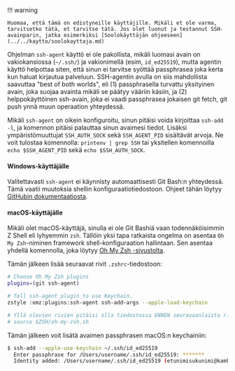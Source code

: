 !!! warning

    Huomaa, että tämä on edistyneille käyttäjille. Mikäli et ole varma, tarvitsetko tätä, et tarvitse tätä. Jos olet luonut ja testannut SSH-avainparin, jatka esimerkiksi [Soolokäyttäjän ohjeeseen](../../kaytto/soolokayttaja.md)

Ohjelman `ssh-agent` käyttö ei ole pakollista, mikäli luomasi avain on vakiokansiossa (`~/.ssh/`) ja vakionimellä (esim, `id_ed25519`), mutta agentin käyttö helpottaa siten, että sinun ei tarvitse syöttää passphrasea joka kerta kun haluat kirjautua palveluun. SSH-agentin avulla on siis mahdollista saavuttaa "best of both worlds", eli (1) passphrasella turvattu yksityinen avain, joka suojaa avainta mikäli se päätyy vääriin käsiin, ja (2) helppokäyttöinen ssh-avain, joka ei vaadi passphrasea jokaisen git fetch, git push ynnä muun operaation yhteydessä.

Mikäli `ssh-agent` on oikein konfiguroitu, sinun pitäisi voida kirjoittaa `ssh-add -l`, ja komennon pitäisi palauttaa sinun avaimesi tiedot. Lisäksi ympäristömuuttujat `SSH_AUTH_SOCK` sekä `SSH_AGENT_PID` sisältävät arvoja. Ne voit tulostaa komennolla: `printenv | grep SSH` tai yksitellen komennoilla `echo $SSH_AGENT_PID` sekä `echo $SSH_AUTH_SOCK`.

#### Windows-käyttäjälle

Valitettavasti `ssh-agent` ei käynnisty automaattisesti Git Bash:n yhteydessä. Tämä vaatii muutoksia shellin konfiguraatiotiedostoon. Ohjeet tähän löytyy [GitHubin dokumentaatiosta](https://docs.github.com/en/authentication/connecting-to-github-with-ssh/working-with-ssh-key-passphrases?platform=windows#auto-launching-ssh-agent-on-git-for-windows).

#### macOS-käyttäjälle

Mikäli olet macOS-käyttäjä, sinulla ei ole Git Bashiä vaan todennäköisimmin Z Shell eli lyhyemmin `zsh`. Tällöin yksi tapa ratkaista ongelma on asentaa `Oh My Zsh`-niminen framework shell-konfiguraation hallintaan. Sen asentaa yhdellä komennolla, joka löytyy [Oh My Zsh -sivustolta](https://ohmyz.sh/).

Tämän jälkeen lisää seuraavat rivit `.zshrc`-tiedostoon:

```bash
# Choose Oh My Zsh plugins
plugins=(git ssh-agent)

# Tell ssh-agent plugin to use Keychain.
zstyle :omz:plugins:ssh-agent ssh-add-args --apple-load-keychain

# Yllä olevien rivien pitäisi olla tiedostossa ENNEN seuravaanlaista riviä:
# source $ZSH/oh-my-zsh.sh
```

Tämän jälkeen voit lisätä avaimen passphrasen macOS:n keychainiin:
```bash
$ ssh-add --apple-use-keychain ~/.ssh/id_ed25519
  Enter passphrase for /Users/username/.ssh/id_ed25519: *******
  Identity added: /Users/username/.ssh/id_ed25519 (etunimisukunimi@kamk.fi macbook)
```